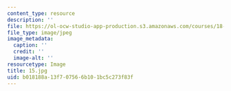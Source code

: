 ```yaml
---
content_type: resource
description: ''
file: https://ol-ocw-studio-app-production.s3.amazonaws.com/courses/18-03-differential-equations-spring-2010/b018188a13f707566b101bc5c273f83f_15.jpg
file_type: image/jpeg
image_metadata:
  caption: ''
  credit: ''
  image-alt: ''
resourcetype: Image
title: 15.jpg
uid: b018188a-13f7-0756-6b10-1bc5c273f83f
---
```

